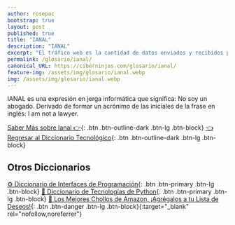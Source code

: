 ```yaml
---
author: rosepac
bootstrap: true
layout: post
published: true
title: "IANAL"
description: "IANAL"
excerpt: "El tráfico web es la cantidad de datos enviados y recibidos por los visitantes a un sitio web."
permalink: /glosario/ianal/
canonical_URL: https://ciberninjas.com/glosario/ianal/
feature-img: /assets/img/glosario/ianal.webp
img: /assets/img/glosario/ianal.webp
---
```


IANAL es una expresión en jerga informática que significa: No soy un abogado. Derivado de formar un acrónimo de las iniciales de la frase en inglés: I am not a lawyer.

[Saber Más sobre Ianal 👉](/wiki-ninjas/ianal){: .btn .btn-outline-dark .btn-lg .btn-block}
[👈 Regresar al Diccionario Tecnológico](/glosario/){: .btn .btn-outline-dark .btn-lg .btn-block}

## Otros Diccionarios

[⚙ Diccionario de Interfaces de Programación](/glosario/completo-interfaces-programacion/){: .btn .btn-primary .btn-lg .btn-block}
[🐍 Diccionario de Tecnologías de Python](/glosario/completo-tecnologias-python/){: .btn .btn-primary .btn-lg .btn-block}
[🛒 Los Mejores Chollos de Amazon, ¡Agrégalos a tu Lista de Deseos!](/amazon/ "Los Mejores Chollos de Amazon, Ofertas Flash, Black Monday y Amazon Prime Day"){: .btn .btn-danger .btn-lg .btn-block}{:target="_blank" rel="nofollow,noreferrer"}